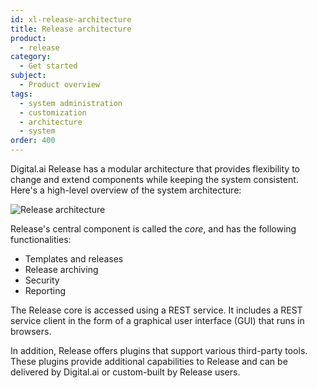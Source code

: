 ```yaml
---
id: xl-release-architecture
title: Release architecture
product:
  - release
category:
  - Get started
subject:
  - Product overview
tags:
  - system administration
  - customization
  - architecture
  - system
order: 400
---
```


Digital.ai Release has a modular architecture that provides flexibility to change and extend components while keeping the system consistent. Here's a high-level overview of the system architecture:

![Release architecture](/docs/assets/xl-release-architecture.png)

Release's central component is called the _core_, and has the following functionalities:

- Templates and releases
- Release archiving
- Security
- Reporting

The Release core is accessed using a REST service. It includes a REST service client in the form of a graphical user interface (GUI) that runs in browsers.

In addition, Release offers plugins that support various third-party tools. These plugins provide additional capabilities to Release and can be delivered by Digital.ai or custom-built by Release users.
